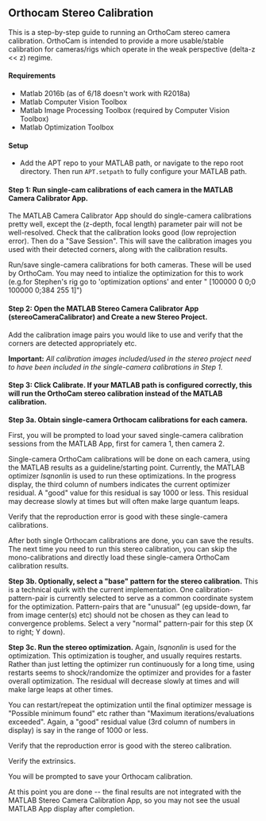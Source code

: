 ## Orthocam Stereo Calibration

This is a step-by-step guide to running an OrthoCam stereo camera calibration. OrthoCam is intended to provide a more usable/stable calibration for cameras/rigs which operate in the weak perspective (delta-z << z) regime.

#### Requirements

* Matlab 2016b (as of 6/18 doesn't work with R2018a)
* Matlab Computer Vision Toolbox
* Matlab Image Processing Toolbox (required by Computer Vision Toolbox)
* Matlab Optimization Toolbox

#### Setup

* Add the APT repo to your MATLAB path, or navigate to the <APT> repo root directory. Then run `APT.setpath` to fully configure your MATLAB path.

#### Step 1: Run single-cam calibrations of each camera in the MATLAB Camera Calibrator App.
The MATLAB Camera Calibrator App should do single-camera calibrations pretty well, except the (z-depth, focal length) parameter pair will not be well-resolved. Check that the calibration looks good (low reprojection error). Then do a "Save Session". This will save the calibration images you used with their detected corners, along with the calibration results.

Run/save single-camera calibrations for both cameras. These will be used by OrthoCam.  You may need to intialize the optimization for this to work (e.g.for Stephen's rig go to 'optimization options' and enter " [100000 0 0;0 100000 0;384 255 1]")

#### Step 2: Open the MATLAB Stereo Camera Calibrator App (stereoCameraCalibrator) and Create a new Stereo Project.
Add the calibration image pairs you would like to use and verify that the corners are detected appropriately etc.

**Important:** *All calibration images included/used in the stereo project need to have been included in the single-camera calibrations in Step 1.*

#### Step 3: Click Calibrate. If your MATLAB path is configured correctly, this will run the OrthoCam stereo calibration instead of the MATLAB calibration.

**Step 3a. Obtain single-camera Orthocam calibrations for each camera.**
  
First, you will be prompted to load your saved single-camera calibration sessions from the MATLAB App, first for camera 1, then camera 2.

Single-camera OrthoCam calibrations will be done on each camera, using the MATLAB results as a guideline/starting point. Currently, the MATLAB optimizer *lsqnonlin* is used to run these optimizations. In the progress display, the third column of numbers indicates the current optimizer residual. A "good" value for this residual is say 1000 or less. This residual may decrease slowly at times but will often make large quantum leaps.  

Verify that the reproduction error is good with these single-camera calibrations.

After both single Orthocam calibrations are done, you can save the results. The next time you need to run this stereo calibration, you can skip the mono-calibrations and directly load these single-camera OrthoCam calibration results.

**Step 3b. Optionally, select a "base" pattern for the stereo calibration.**
This is a technical quirk with the current implementation. One calibration-pattern-pair is currently selected to serve as a common coordinate system for the optimization. Pattern-pairs that are "unusual" (eg upside-down, far from image center(s) etc) should not be chosen as they can lead to convergence problems. Select a very "normal" pattern-pair for this step  (X to right; Y down).

**Step 3c. Run the stereo optimization.**
Again, *lsqnonlin* is used for the optimization. This optimization is tougher, and usually requires restarts. Rather than just letting the optimizer run continuously for a long time, using restarts seems to shock/randomize the optimizer and provides for a faster overall optimization. The residual will decrease slowly at times and will make large leaps at other times. 

You can restart/repeat the optimization until the final optimizer message is "Possible minimum found" etc rather than "Maximum iterations/evaluations exceeded". Again, a "good" residual value (3rd column of numbers in display) is say in the range of 1000 or less.

Verify that the reproduction error is good with the stereo calibration. 

Verify the extrinsics.

You will be prompted to save your Orthocam calibration.

At this point you are done -- the final results are not integrated with the MATLAB Stereo Camera Calibration App, so you may not see the usual MATLAB App display after completion. 
 

